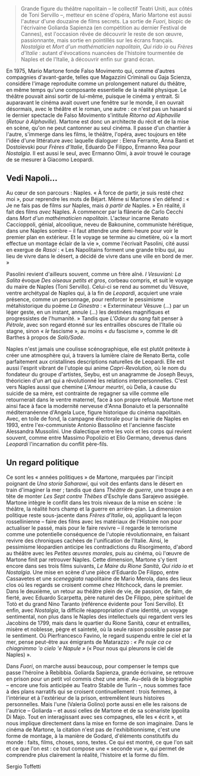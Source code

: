 > Grande figure du théâtre napolitain – le collectif Teatri Uniti, aux côtés de Toni Servillo –, metteur en scène d'opéra, Mario Martone est aussi l'auteur d'une douzaine de films secrets. La sortie de _Fuori_, biopic de l'écrivaine Goliarda Sapienza (en compétition au dernier Festival de Cannes), est l'occasion rêvée de découvrir le reste de son œuvre, passionnante, mais sortie en pointillés sur les écrans français. _Nostalgia_ et _Mort d'un mathématicien napolitain_, _Qui rido io_ ou _Frères d'Italie_ : autant d'évocations nuancées de l'histoire tourmentée de Naples et de l'Italie, à découvrir enfin sur grand écran.

En 1975, Mario Martone fonde Falso Movimento qui, comme d'autres compagnies d'avant-garde, telles que Magazzini Criminali ou Gaja Scienza, considère l'image reproduite comme un prolongement naturel du théâtre, en même temps qu'une composante essentielle de la réalité physique. Le théâtre pouvait ainsi sortir de lui-même, puisque le cinéma y entrait. Si auparavant le cinéma avait ouvert une fenêtre sur le monde, il en ouvrait désormais, avec le théâtre et le roman, une autre : ce n'est pas un hasard si le dernier spectacle de Falso Movimento s'intitule _Ritorno ad Alphaville_ (_Retour à Alphaville_). Martone est donc un architecte du récit et de la mise en scène, qu'on ne peut cantonner au seul cinéma. Il passe d'un chantier à l'autre, s'immerge dans les films, le théâtre, l'opéra, avec toujours en tête l'idée d'une littérature avec laquelle dialoguer : Elena Ferrante, Anna Banti et Dostoïevski pour _Frères d'Italie_, Eduardo De Filippo, Ermanno Rea pour _Nostalgia_. Il est aussi le seul, avec Ermanno Olmi, à avoir trouvé le courage de se mesurer à Giacomo Leopardi.

## Vedi Napoli...

Au cœur de son parcours : Naples. « À force de partir, je suis resté chez moi », pour reprendre les mots de Béjart. Même si Martone s'en défend : « Je ne fais pas de films _sur_ Naples, mais _à partir de_ Naples. » En réalité, il fait des films _avec_ Naples. À commencer par la flânerie de Carlo Cecchi dans _Mort d'un mathématicien napolitain_. L'acteur incarne Renato Caccioppoli, génial, alcoolique, neveu de Bakounine, communiste hérétique, dans une Naples sombre – il faut attendre une demi-heure pour voir le premier plan en extérieur. Et le voyage se termine au cimetière, où « la mort effectue un montage éclair de la vie », comme l'écrivait Pasolini, cité aussi en exergue de _Rasoi_ : « Les Napolitains forment une grande tribu qui, au lieu de vivre dans le désert, a décidé de vivre dans une ville en bord de mer. »

Pasolini revient d'ailleurs souvent, comme un frère aîné. _I Vesuviani: La Salita_ évoque _Des oiseaux petits et gros_, corbeau compris, et suit le voyage du maire de Naples (Toni Servillo). Celui-ci se rend au sommet du Vésuve, ventre archétypal de Naples qui, à la fin de _Leopardi_, acquiert une vraie présence, comme un personnage, pour renforcer le pessimisme métahistorique du poème _La Ginestra_ : « Exterminateur Vésuve (...) par un léger geste, en un instant, annule (...) les destinées magnifiques et progressistes de l'humanité. » Tandis que _L'Odeur du sang_ fait penser à _Pétrole_, avec son regard étonné sur les entrailles obscures de l'Italie où stagne, sinon « _le_ fascisme », au moins « _du_ fascisme », comme le dit Barthes à propos de _Salò/Sade_.

Naples n'est jamais une coulisse scénographique, elle est plutôt prétexte à créer une atmosphère qui, à travers la lumière claire de Renato Berta, colle parfaitement aux cristallines descriptions naturelles de Leopardi. Elle est aussi l'esprit vibrant de l'utopie qui anime _Capri-Revolution_, où le nom du fondateur du groupe d'artistes, Seybu, est un anagramme de Joseph Beuys, théoricien d'un art qui a révolutionné les relations interpersonnelles. C'est vers Naples aussi que chemine _L'Amour meurtri_, où Delia, à cause du suicide de sa mère, est contrainte de regagner sa ville comme elle retournerait dans le ventre maternel, face à son propre refoulé. Martone met ainsi face à face la modernité nerveuse d'Anna Bonaiuto et la personnalité méditerranéenne d'Angela Luce, figure historique du cinéma napolitain. Avec, en toile de fond, la campagne électorale pour la mairie de Naples en 1993, entre l'ex-communiste Antonio Bassolino et l'ancienne fasciste Alessandra Mussolini. Une dialectique entre les voix et les corps qui revient souvent, comme entre Massimo Popolizio et Elio Germano, devenus dans _Leopardi_ l'incarnation du conflit père-fils.

## Un regard politique

Ce sont les « années politiques » de Martone, marquées par l'incipit poignant de _Una storia Saharawi_, qui voit des enfants dans le désert en train d'imaginer la mer ; tandis que dans _Théâtre de guerre_, une troupe a en tête de monter _Les Sept contre Thèbes_ d'Eschyle dans Sarajevo assiégée. Martone intègre le conflit dans les trois niveaux de la mise en scène : le théâtre, la réalité hors champ et la guerre en arrière-plan. La dimension politique reste sous-jacente dans _Frères d'Italie_, où, appliquant la leçon rossellinienne – faire des films avec les matériaux de l'Histoire non pour actualiser le passé, mais pour le faire revivre – il regarde le terrorisme comme une potentielle conséquence de l'utopie révolutionnaire, en faisant revivre des chroniques cachées de l'unification de l'Italie. Ainsi, le pessimisme léopardien anticipe les contradictions du Risorgimento, d'abord au théâtre avec les _Petites œuvres morales_, puis au cinéma, où l'œuvre de Martone finit par retrouver Naples. Cette dimension, Martone s'y tient encore dans ses trois films suivants, _Le Maire du Rione Sanità_, _Qui rido io_ et _Nostalgia_. Une mise en scène d'une pièce d'Eduardo De Filippo, entre Cassavetes et une _sceneggiata_ napolitaine de Mario Merola, dans des lieux clos où les regards se croisent comme chez Hitchcock, dans le premier. Dans le deuxième, un retour au théâtre plein de vie, de passion, de faim, de fierté, avec Eduardo Scarpetta, père naturel des De Filippo, père spirituel de Totò et du grand Nino Taranto (référence évidente pour Toni Servillo). Et enfin, avec _Nostalgia_, la difficile réappropriation d'une identité, un voyage sentimental, non plus dans le Naples des intellectuels qui regardent vers les Jacobins de 1799, mais dans le quartier du Rione Sanità, cœur et entrailles, misère et noblesse, pègre et sainteté, où la seule raison possible passe par le sentiment. Où Pierfrancesco Favino, le regard suspendu entre le ciel et la mer, pense peut-être aux émigrants de Matarazzo : _« Pe nuje ca ce chiagnimmo 'o cielo 'e Napule »_ (« Pour nous qui pleurons le ciel de Naples) ».

Dans _Fuori_, on marche aussi beaucoup, pour compenser le temps que passe l'héroïne à Rebibbia. Goliarda Sapienza, grande écrivaine, se retrouve en prison pour un petit vol commis chez une amie. Au-delà de la biographie – encore une fois anticipée au Teatro Stabile de Turin –, nous sommes face à des plans narratifs qui se croisent continuellement : trois femmes, à l'intérieur et à l'extérieur de la prison, entremêlent leurs histoires personnelles. Mais l'une (Valeria Golino) porte aussi en elle les raisons de l'autrice – Goliarda – et aussi celles de Martone et de sa scénariste Ippolita Di Majo. Tout en interagissant avec ses compagnes, elle les « écrit », et nous implique directement dans la mise en forme de son imaginaire. Dans le cinéma de Martone, la citation n'est pas de l'exhibitionnisme, c'est une forme de montage, à la manière de Godard, d'éléments constitutifs du monde : faits, films, choses, sons, textes. Ce qui est montré, ce que l'on sait et ce que l'on est : ce tout compose une « seconde vue », qui permet de comprendre plus clairement la réalité, l'histoire et la forme du film.

<div class="author">Sergio Toffetti</div>
